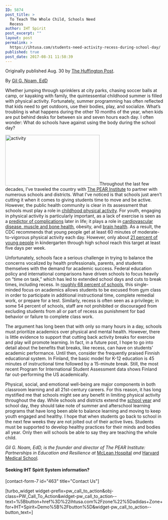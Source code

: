 ```yaml
---
ID: 5874
post_title: >
  To Teach The Whole Child, Schools Need
  Recess
author: IHT Spirit
post_excerpt: ""
layout: post
permalink: >
  https://ihtusa.com/students-need-activity-recess-during-school-day/
published: true
post_date: 2017-08-31 11:58:39
---
```

Originally published Aug. 30 by <a href="http://www.huffingtonpost.com/entry/to-teach-the-whole-child-schools-need-recess_us_59a71177e4b00ed1aec9a530" target="_blank" rel="noopener">The Huffington Post</a>.
<div class="content-list-component bn-content-list-text text" data-beacon="{&quot;p&quot;:{&quot;mnid&quot;:&quot;citation&quot;}}" data-beacon-parsed="true">

By <a class="bn-clickable" href="https://www.mcleanhospital.org/biography/gil-noam" target="_blank" rel="nofollow noopener" data-beacon="{&quot;p&quot;:{&quot;lnid&quot;:&quot;Gil G. Noam, EdD&quot;,&quot;mpid&quot;:1,&quot;plid&quot;:&quot;https://www.mcleanhospital.org/biography/gil-noam&quot;}}" data-beacon-parsed="true">Gil G. Noam, EdD</a>

</div>
<div class="content-list-component bn-content-list-text text" data-beacon="{&quot;p&quot;:{&quot;mnid&quot;:&quot;citation&quot;}}" data-beacon-parsed="true">

Whether jumping through sprinklers at city parks, chasing soccer balls at camp, or kayaking with family, the quintessential childhood summer is filled with physical activity. Fortunately, summer programming has often reflected that kids need to get outdoors, use their bodies, play, and socialize. What’s troubling is what happens during the other 10 months of the year, when kids are put behind desks for between six and seven hours each day. I often wonder: What do schools have against using the body during the school day?

<!--more--><a href="https://ihtusa.com/wp-content/uploads/2017/08/59a714fd1e00005719c6012c-fe.jpg"><img class="size-medium wp-image-5875 alignright" src="https://ihtusa.com/wp-content/uploads/2017/08/59a714fd1e00005719c6012c-fe-300x161.jpg" alt="activity" width="300" height="161" /></a>Throughout the last few decades, I’ve traveled the country with <a href="https://www.thepearinstitute.org/">The PEAR Institute</a> to partner with numerous schools and districts. What I’ve noticed is that schools just aren’t cutting it when it comes to giving students time to move and be active. However, the public health community is clear in its assessment that schools must play a role in <a href="https://www.nap.edu/read/18314/chapter/7#198">childhood physical activity</a>. For youth, engaging in physical activity is particularly important, as a lack of exercise is seen as a <a href="https://health.gov/paguidelines/guidelines/chapter3.aspx">predictor of complications</a> later in life; it plays a role in <a href="http://bjsm.bmj.com/content/43/8/550">cardiovascular disease, muscle and bone health</a>, obesity, and <a href="https://www.health.harvard.edu/blog/regular-exercise-changes-brain-improve-memory-thinking-skills-201404097110">brain health</a>. As a result, the CDC recommends that young people get at least 60 minutes of moderate-to-vigorous physical activity each day. However, only about <a href="https://www.cdc.gov/healthyschools/physicalactivity/facts.htm">21 percent of young people</a> in kindergarten through high school reach this target at least five days per week.

Unfortunately, schools face a serious challenge in trying to balance the concerns vocalized by health professionals, parents, and students themselves with the demand for academic success. Federal education policy and international comparisons have driven schools to focus heavily on “time on task,” which has led to extended school days and cuts to break times, including recess. In <a href="https://www.cdc.gov/healthyyouth/data/shpps/pdf/shpps-508-final_101315.pdf">roughly 68 percent of schools</a>, this single-minded focus on academics allows students to be excused from gym class in order to participate in additional instructional time, complete remedial work, or prepare for a test. Similarly, recess is often seen as a privilege; in some 54 percent of schools, staff are not prohibited or discouraged from excluding students from all or part of recess as punishment for bad behavior or failure to complete class work.

The argument has long been that with only so many hours in a day, schools must prioritize academics over physical and mental health. However, there is little evidence to support that cutting back activity breaks for exercise and play will promote learning. In fact, in a future post, I hope to go into detail about the benefits that breaks, like recess, can have on students’ academic performance. Until then, consider the frequently praised Finnish educational system. In Finland, the basic model for K-12 education is 45 minutes of instructional time followed by a 15-minute break. Still, the most recent Program for International Student Assessment data shows Finland far out-performing the US academically.

Physical, social, and emotional well-being are major components in both classroom learning and all 21st-century careers. For this reason, it has long mystified me that schools might see any benefit in limiting physical activity throughout the day. While schools and districts extend the <a href="http://www.wbur.org/edify/2017/06/14/boston-summer-school-fifth-quarter">school year</a> and school day, they should take note of summer and afterschool learning programs that have long been able to balance learning and moving to keep youth engaged and healthy. I hope that when students go back to school in the next few weeks they are not jolted out of their active lives. Students must be supported to develop healthy practices for their minds and bodies all year. Only then will schools be able to say they are teaching the whole child.

<em>Gil G. Noam, EdD, is the founder and director of The PEAR Institute: Partnerships in Education and Resilience at </em><a href="https://www.mcleanhospital.org/">McLean Hospital</a><em> and </em><a href="https://hms.harvard.edu/">Harvard Medical School</a><em>.</em>

</div>
<h4>Seeking IHT Spirit System information?</h4>
[contact-form-7 id="463" title="Contact Us"]

[turbo_widget widget-prefix=pw_call_to_action&obj-class=PW_Call_To_Action&widget-pw_call_to_action--text=%5Bbutton+href%3D%22ihtusa.com%2Fzone%22%5Dadidas+Zone+for+IHT+Spirit+Demo%5B%2Fbutton%5D&widget-pw_call_to_action--button_text=]